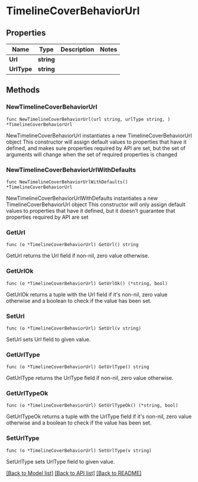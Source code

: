# TimelineCoverBehaviorUrl

## Properties

Name | Type | Description | Notes
------------ | ------------- | ------------- | -------------
**Url** | **string** |  | 
**UrlType** | **string** |  | 

## Methods

### NewTimelineCoverBehaviorUrl

`func NewTimelineCoverBehaviorUrl(url string, urlType string, ) *TimelineCoverBehaviorUrl`

NewTimelineCoverBehaviorUrl instantiates a new TimelineCoverBehaviorUrl object
This constructor will assign default values to properties that have it defined,
and makes sure properties required by API are set, but the set of arguments
will change when the set of required properties is changed

### NewTimelineCoverBehaviorUrlWithDefaults

`func NewTimelineCoverBehaviorUrlWithDefaults() *TimelineCoverBehaviorUrl`

NewTimelineCoverBehaviorUrlWithDefaults instantiates a new TimelineCoverBehaviorUrl object
This constructor will only assign default values to properties that have it defined,
but it doesn't guarantee that properties required by API are set

### GetUrl

`func (o *TimelineCoverBehaviorUrl) GetUrl() string`

GetUrl returns the Url field if non-nil, zero value otherwise.

### GetUrlOk

`func (o *TimelineCoverBehaviorUrl) GetUrlOk() (*string, bool)`

GetUrlOk returns a tuple with the Url field if it's non-nil, zero value otherwise
and a boolean to check if the value has been set.

### SetUrl

`func (o *TimelineCoverBehaviorUrl) SetUrl(v string)`

SetUrl sets Url field to given value.


### GetUrlType

`func (o *TimelineCoverBehaviorUrl) GetUrlType() string`

GetUrlType returns the UrlType field if non-nil, zero value otherwise.

### GetUrlTypeOk

`func (o *TimelineCoverBehaviorUrl) GetUrlTypeOk() (*string, bool)`

GetUrlTypeOk returns a tuple with the UrlType field if it's non-nil, zero value otherwise
and a boolean to check if the value has been set.

### SetUrlType

`func (o *TimelineCoverBehaviorUrl) SetUrlType(v string)`

SetUrlType sets UrlType field to given value.



[[Back to Model list]](../README.md#documentation-for-models) [[Back to API list]](../README.md#documentation-for-api-endpoints) [[Back to README]](../README.md)


